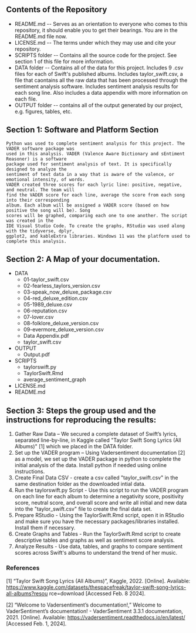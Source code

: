 ## Contents of the Repository
  - README.md -- Serves as an orientation to everyone who comes to this repository, it should enable you to get their bearings. You are in the README.md file now.
  - LICENSE.md -- The terms under which they may use and cite your repository.
  - SCRIPTS folder -- Contains all the source code for the project. See section 1 of this file for more information.
  - DATA folder --  Contains all of the data for this project. Includes 9 .csv files for each of Swift's published albums. Includes taylor_swift.csv, a file that caontains all the raw data that has been processed through the sentiment analysis software. Includes sentiment analysis results for each song line. Also includes a data appendix with more information on each file.
  - OUTPUT folder -- contains all of the output generated by our  project, e.g. figures, tables, etc.

## Section 1: Software and Platform Section
    Python was used to complete sentiment analysis for this project. The VADER software package was
    used in this analysis. VADER (Valence Aware Dictionary and sEntiment Reasoner) is a software 
    package used for sentiment analysis of text. It is specifically designed to analyze the 
    sentiment of text data in a way that is aware of the valence, or emotional intensity, of words.
    VADER created three scores for each lyric line: positive, negative, and neutral. The team will 
    find the VADER score for each line, average the score from each song into their corresponding 
    album. Each album will be assigned a VADER score (based on how positive the song will be). Song 
    scores will be graphed, comparing each one to one another. The script was created in the 
    IDE Visual Studio Code. To create the graphs, RStudio was used along with the tidyverse, dplyr, 
    ggplot2, and kableExtra libraries. Windows 11 was the platform used to complete this analysis.

## Section 2: A Map of your documentation. 

- DATA
  - 01-taylor_swift.csv
  - 02-fearless_taylors_version.csv
  - 03-speak_now_deluxe_package.csv
  - 04-red_deluxe_edition.csv
  - 05-1989_deluxe.csv
  - 06-reputation.csv
  - 07-lover.csv
  - 08-folklore_deluxe_version.csv
  - 09-evermore_deluxe_version.csv
  - Data Appendix.pdf
  - taylor_swift.csv 
- OUTPUT
  - Output.pdf
- SCRIPTS
  - taylorswift.py
  - TaylorSwift.Rmd
  - average_sentiment_graph
- LICENSE.md
- README.md


## Section 3: Steps the group used and the instructions for reproducing the results: 
1. Gather Raw Data – We secured a complete dataset of Swift’s lyrics, separated line-by-line, in Kaggle called "Taylor Swift Song Lyrics (All Albums)" [1] which we placed in the DATA folder.
2. Set up the VADER program – Using Vadersentiment documentation [2] as a model, we set up the VADER package in python to complete the initial analysis of the data. Install python if needed using online instructions.
3. Create Final Data CSV - create a csv called "taylor_swift.csv" in the same destination folder as the downloaded intial data.
4. Run the taylorswift.py Script - Use this script to run the VADER program on each line for each album to determine a negativity score, positivity score, neutral score, and overall score and write all initial and new data into the "taylor_swift.csv" file to create the final data set.
5. Prepare RStudio - Using the TaylorSwift.Rmd script, open it in RStudio and make sure you have the necessary packages/libraries installed. Install them if necessary.
6. Create Graphs and Tables - Run the TaylorSwift.Rmd script to create descriptive tables and graphs as well as sentiment score analysis.
7. Analyze Results - Use data, tables, and graphs to compare sentiment scores across Swift's albums to understand the trend of her music. 

### References
[1]	“Taylor Swift Song Lyrics (All Albums)”, Kaggle, 2022. [Online]. Available: 
https://www.kaggle.com/datasets/thespacefreak/taylor-swift-song-lyrics-all-albums?resou
rce=download [Accessed Feb. 8 2024].

[2]	“Welcome to Vadersentiment’s documentation!,” Welcome to VaderSentiment’s 
documentation! - VaderSentiment 3.3.1 documentation, 2021. [Online]. Available: https://vadersentiment.readthedocs.io/en/latest/ [Accessed Feb. 1, 2024].



